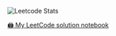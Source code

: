 ![Leetcode Stats](https://leetcard.jacoblin.cool/jeff-zqiu?border=0&ext=activity)

[🖨 My LeetCode solution notebook](https://jzqiu.notion.site/Leetcode-27e34007e25c414bae516f2ae1de58e3)
